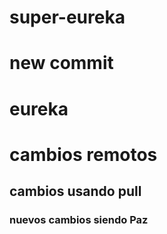 # super-eureka
# new commit
# eureka
# cambios remotos
## cambios usando pull
### nuevos cambios siendo Paz